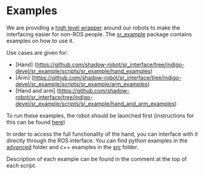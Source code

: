 # Examples

We are providing a [high level wrapper](../sr_robot_commander/README.html) around our robots to make the interfacing easier for non-ROS people. The [sr_example](https://github.com/shadow-robot/sr_interface/tree/indigo-devel/sr_example/) package contains examples on how to use it.

Use cases are given for:

-  [Hand] (https://github.com/shadow-robot/sr_interface/tree/indigo-devel/sr_example/scripts/sr_example/hand_examples)
-  [Arm] (https://github.com/shadow-robot/sr_interface/tree/indigo-devel/sr_example/scripts/sr_example/arm_examples)
-  [Hand and arm] (https://github.com/shadow-robot/sr_interface/tree/indigo-devel/sr_example/scripts/sr_example/hand_and_arm_examples)

To run these examples, the robot should be launched first (instructions for this can be found [here](../sr_robot_launch/README.html)) 

In order to access the full functionality of the hand, you can interface with it directly through the ROS interface. You can find python examples in the
 [advanced](https://github.com/shadow-robot/sr_interface/tree/indigo-devel/sr_example/scripts/sr_example/advanced) folder
 and c++ examples in the [src](https://github.com/shadow-robot/sr_interface/tree/indigo-devel/sr_example/src) folder.

Description of each example can be found in the comment at the top of each script.
